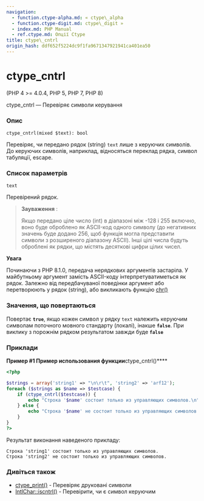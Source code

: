 ```yaml
---
navigation:
  - function.ctype-alpha.md: « ctype\_alpha
  - function.ctype-digit.md: ctype\_digit »
  - index.md: PHP Manual
  - ref.ctype.md: Опції Ctype
title: ctype\_cntrl
origin_hash: ddf652f5224dc9f1fa9671347921941ca401ea50
---
```

# ctype\_cntrl

(PHP 4 >= 4.0.4, PHP 5, PHP 7, PHP 8)

ctype\_cntrl — Перевіряє символи керування

### Опис

```methodsynopsis
ctype_cntrl(mixed $text): bool
```

Перевіряє, чи передано рядок (string) `text` лише з керуючих символів. До керуючих символів, наприклад, відносяться переклад рядка, символ табуляції, escape.

### Список параметрів

`text`

Перевірений рядок.

> **Зауваження** :
> 
> Якщо передано ціле число (int) в діапазоні між -128 і 255 включно, воно буде оброблено як ASCII-код одного символу (до негативних значень буде додано 256, щоб функція могла представити символи з розширеного діапазону ASCII). Інші цілі числа будуть оброблені як рядки, що містять десяткові цифри цілих чисел.

**Увага**

Починаючи з PHP 8.1.0, передача нерядкових аргументів застаріла. У майбутньому аргумент замість ASCII-коду інтерпретуватиметься як рядок. Залежно від передбачуваної поведінки аргумент або перетворюють у рядок (string), або викликають функцію [chr()](function.chr.md)

### Значення, що повертаються

Повертає **`true`**, якщо кожен символ у рядку `text` належить керуючим символам поточного мовного стандарту (локалі), інакше **`false`**. При виклику з порожнім рядком результатом завжди буде **`false`**

### Приклади

**Пример #1 Пример использования функции**ctype\_cntrl()\*\*\*\*

```php
<?php

$strings = array('string1' => "\n\r\t", 'string2' => 'arf12');
foreach ($strings as $name => $testcase) {
    if (ctype_cntrl($testcase)) {
        echo "Строка '$name' состоит только из управляющих символов.\n";
    } else {
        echo "Строка '$name' не состоит только из управляющих символов.\n";
    }
}
?>
```

Результат виконання наведеного прикладу:

```
Строка 'string1' состоит только из управляющих символов.
Строка 'string2' не состоит только из управляющих символов.
```

### Дивіться також

-   [ctype\_print()](function.ctype-print.md) \- Перевіряє друковані символи
-   [IntlChar::iscntrl()](intlchar.iscntrl.md) \- Перевірити, чи є символ керуючим
